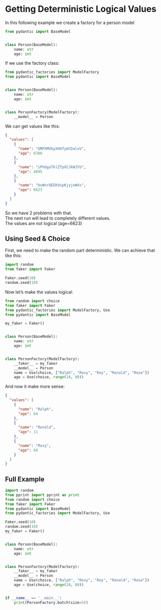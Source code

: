 # Getting Deterministic Logical Values

In this following example we create a factory for a person model

```py
from pydantic import BaseModel


class Person(BaseModel):
    name: str
    age: int
```

If we use the factory class:

```py
from pydantic_factories import ModelFactory
from pydantic import BaseModel


class Person(BaseModel):
    name: str
    age: int


class PersonFactory(ModelFactory):
    __model__ = Person
```

We can get values like this:

```json
{
  "values": [
    {
      "name": "GMPXMVbyXHUfymCDaloV",
      "age": 6380
    },
    {
      "name": "iPhGgaTklZTpXCJkWJYU",
      "age": 4895
    },
    {
      "name": "bvWnrQEEKdspKjyjnWXs",
      "age": 6623
    }
  ]
}
```

So we have 2 problems with that.<br>
The next run will lead to completely different values.<br>
The values are not logical (age=6623)

## Using Seed & Choice

First, we need to make the random part deterministic. We can achieve that like this:

```py
import random
from faker import Faker

Faker.seed(10)
random.seed(10)
```

Now let’s make the values logical:

```py
from random import choice
from faker import Faker
from pydantic_factories import ModelFactory, Use
from pydantic import BaseModel

my_faker = Faker()


class Person(BaseModel):
    name: str
    age: int


class PersonFactory(ModelFactory):
    __faker__ = my_faker
    __model__ = Person
    name = Use(choice, ["Ralph", "Roxy", "Roy", "Ronald", "Rose"])
    age = Use(choice, range(10, 80))
```

And now it make more sense:<br>

```json
{
  "values": [
    {
      "name": "Ralph",
      "age": 64
    },
    {
      "name": "Ronald",
      "age": 11
    },
    {
      "name": "Roxy",
      "age": 68
    }
  ]
}
```

## Full Example

```py
import random
from pprint import pprint as print
from random import choice
from faker import Faker
from pydantic import BaseModel
from pydantic_factories import ModelFactory, Use

Faker.seed(10)
random.seed(10)
my_faker = Faker()


class Person(BaseModel):
    name: str
    age: int


class PersonFactory(ModelFactory):
    __faker__ = my_faker
    __model__ = Person
    name = Use(choice, ["Ralph", "Roxy", "Roy", "Ronald", "Rose"])
    age = Use(choice, range(10, 80))


if __name__ == '__main__':
    print(PersonFactory.batch(size=5))
```
